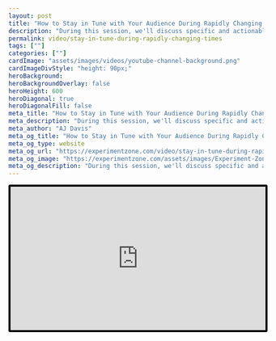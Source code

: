 ```yaml
---
layout: post
title: "How to Stay in Tune with Your Audience During Rapidly Changing Times | Austin Startup Week 2020"
description: "During this session, we'll discuss specific and actionable ways to stay in tune with your target audience, so you can understand where they are today and anticipate what they need in the future. We'll explore ways to connect, collect data, and take action on these insights."
permalink: video/stay-in-tune-during-rapidly-changing-times
tags: [""]
categories: [""]
cardImage: "assets/images/videos/youtube-channel-background.png"
cardImageDivStyle: "height: 90px;"
heroBackground:
heroBackgroundOverlay: false
heroHeight: 600
heroDiagonal: true
heroDiagonalFill: false
meta_title: "How to Stay in Tune with Your Audience During Rapidly Changing Times | Austin Startup Week 2020"
meta_description: "During this session, we'll discuss specific and actionable ways to stay in tune with your target audience, so you can understand where they are today and anticipate what they need in the future. We'll explore ways to connect, collect data, and take action on these insights."
meta_author: "AJ Davis"
meta_og_title: "How to Stay in Tune with Your Audience During Rapidly Changing Times | Austin Startup Week 2020"
meta_og_type: website
meta_og_url: "https://experimentzone.com/video/stay-in-tune-during-rapidly-changing-times"
meta_og_image: "https://experimentzone.com/assets/images/Experiment-Zone-logo-color.png"
meta_og_description: "During this session, we'll discuss specific and actionable ways to stay in tune with your target audience, so you can understand where they are today and anticipate what they need in the future. We'll explore ways to connect, collect data, and take action on these insights."
---
```


<style>
    .video {
        border: 4px solid black;
        border-radius: 3px;
    }
    .work-summary {
        border: 0px solid black;
    }
    .iframe-container{
        position: relative;
        width: 100%;
        padding-bottom: 56.25%; 
        height: 0;
    }
    .iframe-container iframe{
        position: absolute;
        top:0;
        left: 0;
        width: 100%;
        height: 100%;
    }
</style>

<div class="mt-0 mt-md-n20 work work-summary justify-content-center iframe-container">
    <iframe class="video" src="https://www.youtube.com/embed/m28XN3JXO9Y" title="YouTube video player" frameborder="0" allow="accelerometer; autoplay; clipboard-write; encrypted-media; gyroscope; picture-in-picture" allowfullscreen></iframe>
</div>
